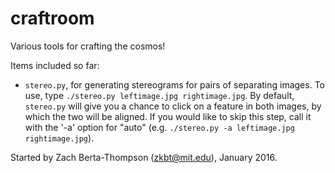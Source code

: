 # craftroom
Various tools for crafting the cosmos!

Items included so far:

+ `stereo.py`, for generating stereograms for pairs of separating images. To use, type ```./stereo.py leftimage.jpg rightimage.jpg```. By default, `stereo.py` will give you a chance to click on a feature in both images, by which the two will be aligned. If you would like to skip this step, call it with the '-a' option for "auto" (e.g. `./stereo.py -a leftimage.jpg rightimage.jpg`).

Started by Zach Berta-Thompson (zkbt@mit.edu), January 2016.
